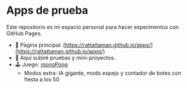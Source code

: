 # Apps de prueba

Este repositorio es mi espacio personal para hacer experimentos con GitHub Pages.

- 🔗 Página principal: [https://rattattaman.github.io/apps/](https://rattattaman.github.io/apps/)
- 📂 Aquí subiré pruebas y mini-proyectos.
- 🕹️ Juego: [mongPong](mongpong/index.html)
  - Modos extra: IA gigante, modo espejo y contador de botes con fiesta a los 50

